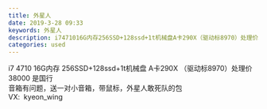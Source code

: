 ```yaml
---
title: 外星人
date: 2019-3-28 09:33
keywords: 外星人
description: i7471016G内存256SSD+128ssd+1t机械盘A卡290X（驱动标8970）处理价38000是国行 音箱有问题，送一对小音箱，带鼠标，外星人敢死队的包VX:  kyeon_wing
categories: used
---
```

<td class="t_f" id="postmessage_3325729">

i7 4710 16G内存 256SSD+128ssd+1t机械盘 A卡290X （驱动标8970）处理价38000 是国行 <br/>
音箱有问题，送一对小音箱，带鼠标，外星人敢死队的包<br/>
VX:  kyeon_wing<br/>
<br/>
<img alt="" border="0" class="zoom" data-cf-modified-edf51980812149cac88d30e6-="" file="http://www.flw.ph/data/appbyme/upload/image/201903/28/umREXlrfSZWF.jpg" id="aimg_AoJco" lazyloadthumb="1" onclick="" onmouseover="" src="http://www.flw.ph/data/appbyme/upload/image/201903/28/umREXlrfSZWF.jpg"/><br/>
<img alt="" border="0" class="zoom" data-cf-modified-edf51980812149cac88d30e6-="" file="http://www.flw.ph/data/appbyme/upload/image/201903/28/jkUofnnrSfCP.jpg" id="aimg_xxMX3" lazyloadthumb="1" onclick="" onmouseover="" src="http://www.flw.ph/data/appbyme/upload/image/201903/28/jkUofnnrSfCP.jpg"/><br/>
<img alt="" border="0" class="zoom" data-cf-modified-edf51980812149cac88d30e6-="" file="http://www.flw.ph/data/appbyme/upload/image/201903/28/cItzVRjob9li.jpg" id="aimg_ivvl2" lazyloadthumb="1" onclick="" onmouseover="" src="http://www.flw.ph/data/appbyme/upload/image/201903/28/cItzVRjob9li.jpg"/><br/>
<img alt="" border="0" class="zoom" data-cf-modified-edf51980812149cac88d30e6-="" file="http://www.flw.ph/data/appbyme/upload/image/201903/28/OgwnQsGjE3hF.jpg" id="aimg_de5ZZ" lazyloadthumb="1" onclick="" onmouseover="" src="http://www.flw.ph/data/appbyme/upload/image/201903/28/OgwnQsGjE3hF.jpg"/><br/>
<img alt="" border="0" class="zoom" data-cf-modified-edf51980812149cac88d30e6-="" file="http://www.flw.ph/data/appbyme/upload/image/201903/28/40nbcChgMqYM.jpg" id="aimg_z4z68" lazyloadthumb="1" onclick="" onmouseover="" src="http://www.flw.ph/data/appbyme/upload/image/201903/28/40nbcChgMqYM.jpg"/><br/>
</td>

